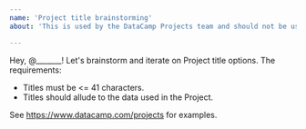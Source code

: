```yaml
---
name: 'Project title brainstorming'
about: 'This is used by the DataCamp Projects team and should not be used by instructors.'

---
```


Hey, @_______! Let's brainstorm and iterate on Project title options. The requirements:

- Titles must be <= 41 characters.
- Titles should allude to the data used in the Project.

See https://www.datacamp.com/projects for examples.
